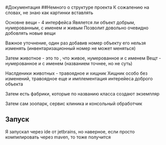 #Документация 
##Немного о структуре проекта
К сожалению на словах, не знаю как картинки вставлять 

Основне вещи -  4 интерфейса 
Явялется ли объект добрым, нумерованным, с именем и живым
Позволит довольно очевидно добовлять новые вещи

Важное уточнение, один раз добавив номер объекту его нельзя изменять (инвентаризационный номер не может меняться) 

Затем животное - это то , что живое, нумерованное и с именем
Вещт - нумерованное и с именем (названием точнее, но не суть)

Наслденики животных - травоядное и хищник
Хищник особо без изменений, травоядное еще и имплементация интерейеса доброго объекта 

Затем есть фабрики, которые по названию класса создают экземпляр 


Затем сам зоопарк, сервис клиника и консольный обработчик 



## Запуск 
Я запускал через ide от jetbrains, но наверное, если просто компилировать через maven, то тоже получится
